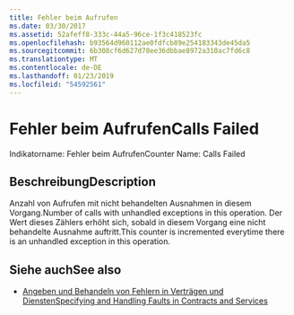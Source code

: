```yaml
---
title: Fehler beim Aufrufen
ms.date: 03/30/2017
ms.assetid: 52afeff8-333c-44a5-96ce-1f3c418523fc
ms.openlocfilehash: b93564d960112ae0fdfcb89e254183343de45da5
ms.sourcegitcommit: 6b308cf6d627d78ee36dbbae8972a310ac7fd6c8
ms.translationtype: MT
ms.contentlocale: de-DE
ms.lasthandoff: 01/23/2019
ms.locfileid: "54592561"
---
```

# <a name="calls-failed"></a><span data-ttu-id="34b41-102">Fehler beim Aufrufen</span><span class="sxs-lookup"><span data-stu-id="34b41-102">Calls Failed</span></span>
<span data-ttu-id="34b41-103">Indikatorname: Fehler beim Aufrufen</span><span class="sxs-lookup"><span data-stu-id="34b41-103">Counter Name: Calls Failed</span></span>  
  
## <a name="description"></a><span data-ttu-id="34b41-104">Beschreibung</span><span class="sxs-lookup"><span data-stu-id="34b41-104">Description</span></span>  
 <span data-ttu-id="34b41-105">Anzahl von Aufrufen mit nicht behandelten Ausnahmen in diesem Vorgang.</span><span class="sxs-lookup"><span data-stu-id="34b41-105">Number of calls with unhandled exceptions in this operation.</span></span> <span data-ttu-id="34b41-106">Der Wert dieses Zählers erhöht sich, sobald in diesem Vorgang eine nicht behandelte Ausnahme auftritt.</span><span class="sxs-lookup"><span data-stu-id="34b41-106">This counter is incremented everytime there is an unhandled exception in this operation.</span></span>  
  
## <a name="see-also"></a><span data-ttu-id="34b41-107">Siehe auch</span><span class="sxs-lookup"><span data-stu-id="34b41-107">See also</span></span>
- [<span data-ttu-id="34b41-108">Angeben und Behandeln von Fehlern in Verträgen und Diensten</span><span class="sxs-lookup"><span data-stu-id="34b41-108">Specifying and Handling Faults in Contracts and Services</span></span>](../../../../../docs/framework/wcf/specifying-and-handling-faults-in-contracts-and-services.md)
